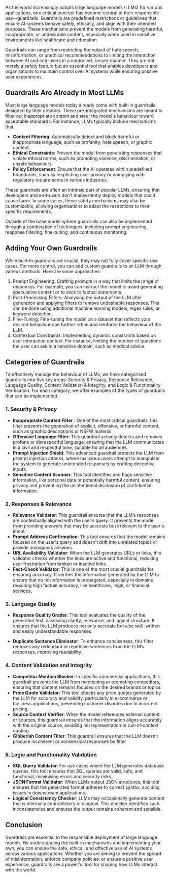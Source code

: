 As the world increasingly adopts large language models (LLMs) for various applications, one critical concept has become central to their responsible use—guardrails. Guardrails are predefined restrictions or guidelines that ensure AI systems behave safely, ethically, and align with their intended purposes. These mechanisms prevent the models from generating harmful, inappropriate, or undesirable content, especially when used in sensitive environments like healthcare and education.


Guardrails can range from restricting the output of hate speech, misinformation, or unethical recommendations to limiting the interaction between AI and end-users in a controlled, secure manner. They are not merely a safety feature but an essential tool that enables developers and organisations to maintain control over AI systems while ensuring positive user experiences.


## Guardrails Are Already in Most LLMs

Most large language models today already come with built-in guardrails designed by their creators. These pre-integrated mechanisms are meant to filter out inappropriate content and steer the model's behaviour toward acceptable standards. For instance, LLMs typically include mechanisms that:
* **Content Filtering**: Automatically detect and block harmful or inappropriate language, such as profanity, hate speech, or graphic content.
* **Ethical Constraints**: Prevent the model from generating responses that violate ethical norms, such as promoting violence, discrimination, or unsafe behaviours.
* **Policy Enforcement**: Ensure that the AI operates within predefined boundaries, such as respecting user privacy or complying with regulatory requirements in various industries.

These guardrails are often an intrinsic part of popular LLMs, ensuring that developers and end-users don't inadvertently deploy models that could cause harm. In some cases, these safety mechanisms may also be customizable, allowing organisations to adapt the restrictions to their specific requirements.


Outside of the base model sphere guardrails can also be implemented through a combination of techniques, including prompt engineering, response filtering, fine-tuning, and continuous monitoring.



## Adding Your Own Guardrails
While built-in guardrails are crucial, they may not fully cover specific use cases. For more control, you can add custom guardrails to an LLM through various methods. Here are some approaches:
1. Prompt Engineering: Crafting prompts in a way that limits the range of responses. For example, you can instruct the model to avoid generating speculative content or to stick to factual statements.
2. Post-Processing Filters: Analysing the output of the LLM after generation and applying filters to remove undesirable responses. This can be done using additional machine learning models, regex rules, or keyword detection.
3. Fine-Tuning: Fine-tuning the model on a dataset that reflects your desired behaviour can further refine and reinforce the behaviour of the LLM.
4. Contextual Constraints: Implementing dynamic constraints based on user interaction context. For instance, limiting the number of questions the user can ask in a sensitive domain, such as medical advice.


## Categories of Guardrails

To effectively manage the behaviour of LLMs, we have categorised guardrails into five key areas: Security & Privacy, Response Relevance, Language Quality, Content Validation & Integrity, and Logic & Functionality Verification. For each category, we offer examples of the types of guardrails that can be implemented.

### 1. Security & Privacy
* **Inappropriate Content Filter** : One of the most critical guardrails, this filter prevents the generation of explicit, offensive, or harmful content, such as graphic descriptions or NSFW material.
* **Offensive Language Filter**: This guardrail actively detects and removes profane or disrespectful language, ensuring that the LLM communicates in a civil and respectful tone, suitable for all audiences.
* **Prompt Injection Shield**: This advanced guardrail protects the LLM from prompt injection attacks, where malicious users attempt to manipulate the system to generate unintended responses by crafting deceptive inputs.
* **Sensitive Content Scanner**: This tool identifies and flags sensitive information, like personal data or potentially harmful content, ensuring privacy and preventing the unintentional disclosure of confidential information.


### 2. Responses & Relevance
* **Relevance Validator**: This guardrail ensures that the LLM’s responses are contextually aligned with the user’s query. It prevents the model from providing answers that may be accurate but irrelevant to the user's intent.
* **Prompt Address Confirmation**: This tool ensures that the model remains focused on the user's query and doesn't drift into unrelated topics or provide ambiguous answers.
* **URL Availability Validator**: When the LLM generates URLs or links, this validator checks whether the links are active and functional, reducing user frustration from broken or inactive links.
* **Fact-Check Validator**: This is one of the most crucial guardrails for ensuring accuracy. It verifies the information generated by the LLM to ensure that no misinformation is propagated, especially in domains requiring high factual accuracy, like healthcare, legal, or financial services.


### 3. Language Quality
* **Response Quality Grader**: This tool evaluates the quality of the generated text, assessing clarity, relevance, and logical structure. It ensures that the LLM produces not only accurate but also well-written and easily understandable responses.

* **Duplicate Sentence Eliminator**: To enhance conciseness, this filter removes any redundant or repetitive sentences from the LLM’s responses, improving readability.


### 4. Content Validation and Integrity
* **Competitor Mention Blocker**: In specific commercial applications, this guardrail prevents the LLM from mentioning or promoting competitors, ensuring that content remains focused on the desired brands or topics.
* **Price Quote Validator**: This tool checks any price quotes generated by the LLM for accuracy and validity, particularly in e-commerce or business applications, preventing customer disputes due to incorrect pricing.
* **Source Context Verifier**: When the model references external content or sources, this guardrail ensures that the information aligns accurately with the original source, avoiding misrepresentation or out-of-context quoting.
* **Gibberish Content Filter**: This guardrail ensures that the LLM doesn’t produce incoherent or nonsensical responses by filter


### 5. Logic and Functionality Validation
* **SQL Query Validator**: For use cases where the LLM generates database queries, this tool ensures that SQL queries are valid, safe, and functional, minimising errors and security risks.
* **JSON Format Validator**: When LLMs output JSON structures, this tool ensures that the generated format adheres to correct syntax, avoiding issues in downstream applications.
* **Logical Consistency Checker**: LLMs may occasionally generate content that is internally contradictory or illogical. This checker identifies such inconsistencies and ensures the output remains coherent and sensible.



## Conclusion
Guardrails are essential to the responsible deployment of large language models. By understanding the built-in mechanisms and implementing your own, you can ensure the safe, ethical, and effective use of AI systems across various applications. Whether you are aiming to prevent the spread of misinformation, enforce company policies, or ensure a positive user experience, guardrails are a powerful tool for shaping how LLMs interact with the world.
